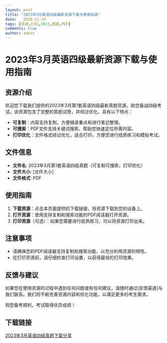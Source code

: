 ```yaml
---
layout: post
title: "2023年3月英语四级最新资源下载与使用指南"
date:   2020-11-24
tags: [资源,打印,2023,真题,PDF]
comments: true
author: admin
---
```

# 2023年3月英语四级最新资源下载与使用指南

## 资源介绍

欢迎您下载我们提供的2023年3月第1套英语四级最新真题资源，助您备战四级考试。该资源包含了完整的真题试卷，并经过优化，具有以下特点：

- **可复制**：内容支持复制，方便摘录重点和进行笔记整理。
- **可搜索**：PDF文件支持关键词搜索，帮助您快速定位所需内容。
- **打印优化**：文件格式经过优化，适合打印，方便您进行纸质练习和模拟考试。

## 文件信息

- **文件名**: 2023年3月第1套英语四级真题（可复制可搜索，打印优化）
- **文件大小**: [文件大小]
- **文件格式**: PDF

## 使用指南

1. **下载资源**：点击本页面提供的下载链接，将资源下载到您的设备上。
2. **打开资源**：使用支持复制和搜索功能的PDF阅读器打开资源。
3. **打印资源**（可选）：如果您需要进行纸质练习，可以将资源打印出来。

## 注意事项

- 请确保您的PDF阅读器支持复制和搜索功能，以充分利用资源的特性。
- 在打印资源前，请仔细检查打印设置，以获得最佳的打印效果。

## 反馈与建议

如果您在使用资源的过程中遇到任何问题或有任何建议，请随时通过[反馈渠道]与我们联系。我们将不断完善资源内容和优化功能，以满足更多的考生需求。

祝您备考顺利，考试取得优异成绩！

## 下载链接

[2023年3月英语四级真题下载分享](https://pan.quark.cn/s/28ac2a88ab8e)